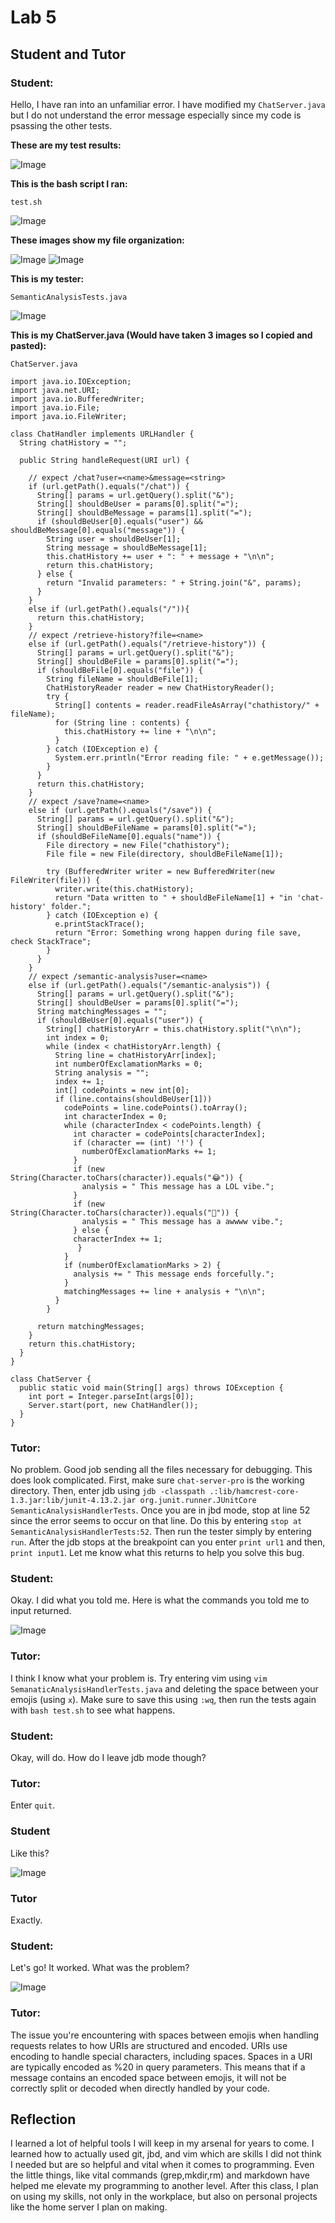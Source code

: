 # Lab 5
## Student and Tutor
### Student:
Hello, I have ran into an unfamiliar error. I have modified my `ChatServer.java` but I do not understand the error message especially since my code is psassing the other tests.

**These are my test results:**

![Image](lab5_testresults.png)

**This is the bash script I ran:** 

`test.sh`

![Image](lab5_bashtest.png)

**These images show my file organization:** 

![Image](lab5_allfiles.png)
![Image](lab5_subdirectory.png)

**This is my tester:** 

`SemanticAnalysisTests.java`

![Image](lab5_semanticanalysistests.png)

**This is my ChatServer.java (Would have taken 3 images so I copied and pasted):**

`ChatServer.java`

```
import java.io.IOException;
import java.net.URI;
import java.io.BufferedWriter;
import java.io.File;
import java.io.FileWriter;

class ChatHandler implements URLHandler {
  String chatHistory = "";

  public String handleRequest(URI url) {

    // expect /chat?user=<name>&message=<string>
    if (url.getPath().equals("/chat")) {
      String[] params = url.getQuery().split("&");
      String[] shouldBeUser = params[0].split("=");
      String[] shouldBeMessage = params[1].split("=");
      if (shouldBeUser[0].equals("user") && shouldBeMessage[0].equals("message")) {
        String user = shouldBeUser[1];
        String message = shouldBeMessage[1];
        this.chatHistory += user + ": " + message + "\n\n";
        return this.chatHistory;
      } else {
        return "Invalid parameters: " + String.join("&", params);
      }
    }
    else if (url.getPath().equals("/")){
      return this.chatHistory;
    }
    // expect /retrieve-history?file=<name>
    else if (url.getPath().equals("/retrieve-history")) {
      String[] params = url.getQuery().split("&");
      String[] shouldBeFile = params[0].split("=");
      if (shouldBeFile[0].equals("file")) {
        String fileName = shouldBeFile[1];
        ChatHistoryReader reader = new ChatHistoryReader();
        try {
          String[] contents = reader.readFileAsArray("chathistory/" + fileName);
          for (String line : contents) {
            this.chatHistory += line + "\n\n";
          }
        } catch (IOException e) {
          System.err.println("Error reading file: " + e.getMessage());
        }
      }
      return this.chatHistory;
    }
    // expect /save?name=<name>
    else if (url.getPath().equals("/save")) {
      String[] params = url.getQuery().split("&");
      String[] shouldBeFileName = params[0].split("=");
      if (shouldBeFileName[0].equals("name")) {
        File directory = new File("chathistory");
        File file = new File(directory, shouldBeFileName[1]);

        try (BufferedWriter writer = new BufferedWriter(new FileWriter(file))) {
          writer.write(this.chatHistory);
          return "Data written to " + shouldBeFileName[1] + "in 'chat-history' folder.";
        } catch (IOException e) {
          e.printStackTrace();
          return "Error: Something wrong happen during file save, check StackTrace";
        }
      }
    }
    // expect /semantic-analysis?user=<name>
    else if (url.getPath().equals("/semantic-analysis")) {
      String[] params = url.getQuery().split("&");
      String[] shouldBeUser = params[0].split("=");
      String matchingMessages = "";
      if (shouldBeUser[0].equals("user")) {
        String[] chatHistoryArr = this.chatHistory.split("\n\n");
        int index = 0;
        while (index < chatHistoryArr.length) {
          String line = chatHistoryArr[index];
          int numberOfExclamationMarks = 0;
          String analysis = "";
          index += 1;
          int[] codePoints = new int[0];
          if (line.contains(shouldBeUser[1]))
            codePoints = line.codePoints().toArray();
            int characterIndex = 0;
            while (characterIndex < codePoints.length) {
              int character = codePoints[characterIndex];
              if (character == (int) '!') {
                numberOfExclamationMarks += 1;
              }
              if (new String(Character.toChars(character)).equals("😂")) {
                analysis = " This message has a LOL vibe.";
              }
              if (new String(Character.toChars(character)).equals("🥹")) {
                analysis = " This message has a awwww vibe.";
              } else {
              characterIndex += 1;
               }
            }
            if (numberOfExclamationMarks > 2) {
              analysis += " This message ends forcefully.";
            }
            matchingMessages += line + analysis + "\n\n";
          }
        }
      
      return matchingMessages;
    }
    return this.chatHistory;
  }
}

class ChatServer {
  public static void main(String[] args) throws IOException {
    int port = Integer.parseInt(args[0]);
    Server.start(port, new ChatHandler());
  }
}
```
### Tutor:
No problem. Good job sending all the files necessary for debugging. This does look complicated. First, make sure `chat-server-pro` is the working directory. Then, enter jdb using `jdb -classpath .:lib/hamcrest-core-1.3.jar:lib/junit-4.13.2.jar org.junit.runner.JUnitCore SemanticAnalysisHandlerTests`. Once you are in jbd mode, stop at line 52 since the error seems to occur on that line. Do this by entering `stop at SemanticAnalysisHandlerTests:52`. Then run the tester simply by entering `run`. After the jdb stops at the breakpoint can you enter `print url1` and then, `print input1`. Let me know what this returns to help you solve this bug. 

### Student: 
Okay. I did what you told me. Here is what the commands you told me to input returned. 

![Image](lab5_jbdoutput.png)

### Tutor:
I think I know what your problem is. Try entering vim using `vim SemanaticAnalysisHandlerTests.java` and deleting the space between your emojis (using `x`). Make sure to save this using `:wq`, then run the tests again with `bash test.sh` to see what happens.

### Student:
Okay, will do. How do I leave jdb mode though?

### Tutor:
Enter `quit`.

### Student 
Like this?

![Image](lab5_fixedtest.png)

### Tutor
Exactly.

### Student:
Let's go! It worked. What was the problem?

![Image](lab5_testspassed.png)

### Tutor:
The issue you're encountering with spaces between emojis when handling requests relates to how URIs are structured and encoded. URIs use encoding to handle special characters, including spaces. Spaces in a URI are typically encoded as %20 in query parameters. This means that if a message contains an encoded space between emojis, it will not be correctly split or decoded when directly handled by your code.

## Reflection
I learned a lot of helpful tools I will keep in my arsenal for years to come. I learned how to actually used git, jbd, and vim which are skills I did not think I needed but are so helpful and vital when it comes to programming. Even the little things, like vital commands (grep,mkdir,rm) and markdown have helped me elevate my programming to another level. After this class, I plan on using my skills, not only in the workplace, but also on personal projects like the home server I plan on making. 
